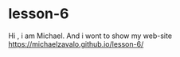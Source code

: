 # lesson-6


Hi  , i am Michael. And i wont to show my web-site https://michaelzavalo.github.io/lesson-6/
